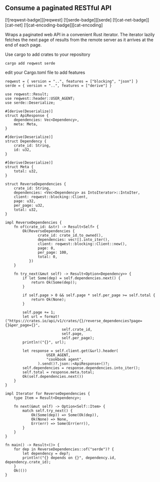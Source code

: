 ## Consume a paginated RESTful API

[![reqwest-badge]][reqwest] [![serde-badge]][serde] [![cat-net-badge]][cat-net] [![cat-encoding-badge]][cat-encoding]

Wraps a paginated web API in a convenient Rust iterator. The iterator lazily
fetches the next page of results from the remote server as it arrives at the end of each page.

Use cargo to add crates to your repository
```
cargo add reqwest serde 
```

edit your Cargo.toml file to add features
```
reqwest = { version = "..", features = ["blocking", "json"] }
serde = { version = "..", features = ["derive"] }
```

```rust,edition2024,no_run
use reqwest::Result;
use reqwest::header::USER_AGENT;
use serde::Deserialize;

#[derive(Deserialize)]
struct ApiResponse {
    dependencies: Vec<Dependency>,
    meta: Meta,
}

#[derive(Deserialize)]
struct Dependency {
    crate_id: String,
    id: u32,
}

#[derive(Deserialize)]
struct Meta {
    total: u32,
}

struct ReverseDependencies {
    crate_id: String,
    dependencies: <Vec<Dependency> as IntoIterator>::IntoIter,
    client: reqwest::blocking::Client,
    page: u32,
    per_page: u32,
    total: u32,
}

impl ReverseDependencies {
    fn of(crate_id: &str) -> Result<Self> {
        Ok(ReverseDependencies {
               crate_id: crate_id.to_owned(),
               dependencies: vec![].into_iter(),
               client: reqwest::blocking::Client::new(),
               page: 0,
               per_page: 100,
               total: 0,
           })
    }

    fn try_next(&mut self) -> Result<Option<Dependency>> {
        if let Some(dep) = self.dependencies.next() {
            return Ok(Some(dep));
        }

        if self.page > 0 && self.page * self.per_page >= self.total {
            return Ok(None);
        }

        self.page += 1;
        let url = format!("https://crates.io/api/v1/crates/{}/reverse_dependencies?page={}&per_page={}",
                          self.crate_id,
                          self.page,
                          self.per_page);
        println!("{}", url);

        let response = self.client.get(&url).header(
                   USER_AGENT,
                   "cookbook agent",
               ).send()?.json::<ApiResponse>()?;
        self.dependencies = response.dependencies.into_iter();
        self.total = response.meta.total;
        Ok(self.dependencies.next())
    }
}

impl Iterator for ReverseDependencies {
    type Item = Result<Dependency>;

    fn next(&mut self) -> Option<Self::Item> {
        match self.try_next() {
            Ok(Some(dep)) => Some(Ok(dep)),
            Ok(None) => None,
            Err(err) => Some(Err(err)),
        }
    }
}

fn main() -> Result<()> {
    for dep in ReverseDependencies::of("serde")? {
        let dependency = dep?;
        println!("{} depends on {}", dependency.id, dependency.crate_id);
    }
    Ok(())
}
```
